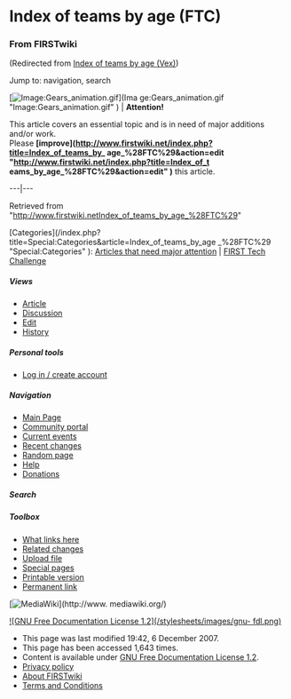 # Index of teams by age (FTC)

### From FIRSTwiki

(Redirected from [Index of teams by age
(Vex)](/index.php?title=Index_of_teams_by_age_%28Vex%29&redirect=no "Index of
teams by age \(Vex\)" ))

Jump to: navigation, search

[![Image:Gears_animation.gif](/media/1/14/Gears_animation.gif)](Ima
ge:Gears_animation.gif "Image:Gears_animation.gif" ) |  **Attention!**  

This article covers an essential topic and is in need of major additions
and/or work.  
Please **[improve](http://www.firstwiki.net/index.php?title=Index_of_teams_by_
age_%28FTC%29&action=edit "http://www.firstwiki.net/index.php?title=Index_of_t
eams_by_age_%28FTC%29&action=edit" )** this article.  
  
---|---  
  
Retrieved from
"<http://www.firstwiki.netIndex_of_teams_by_age_%28FTC%29>"

[Categories](/index.php?title=Special:Categories&article=Index_of_teams_by_age
_%28FTC%29 "Special:Categories" ): [Articles that need major
attention](Category:Articles_that_need_major_attention
"Category:Articles that need major attention" ) | [FIRST Tech
Challenge](Category:FIRST_Tech_Challenge "Category:FIRST Tech
Challenge" )

##### Views

  * [Article](Index_of_teams_by_age_%28FTC%29)
  * [Discussion](/index.php?title=Talk:Index_of_teams_by_age_%28FTC%29&action=edit)
  * [Edit](/index.php?title=Index_of_teams_by_age_%28FTC%29&action=edit)
  * [History](/index.php?title=Index_of_teams_by_age_%28FTC%29&action=history)

##### Personal tools

  * [Log in / create account](/index.php?title=Special:Userlogin&returnto=Index_of_teams_by_age_\(FTC\))

[](Main_Page "Main Page" )

##### Navigation

  * [Main Page](Main_Page)
  * [Community portal](FIRSTwiki:Community_portal)
  * [Current events](Current_events)
  * [Recent changes](Special:Recentchanges)
  * [Random page](Special:Random)
  * [Help](Help:Contents)
  * [Donations](FIRSTwiki:Site_support)

##### Search



##### Toolbox

  * [What links here](Special:Whatlinkshere/Index_of_teams_by_age_%28FTC%29)
  * [Related changes](Special:Recentchangeslinked/Index_of_teams_by_age_%28FTC%29)
  * [Upload file](Special:Upload)
  * [Special pages](Special:Specialpages)
  * [Printable version](/index.php?title=Index_of_teams_by_age_%28FTC%29&printable=yes)
  * [Permanent link](/index.php?title=Index_of_teams_by_age_%28FTC%29&oldid=64645)

[![MediaWiki](/skins/common/images/poweredby_mediawiki_88x31.png)](http://www.
mediawiki.org/)

[![GNU Free Documentation License 1.2](/stylesheets/images/gnu-
fdl.png)](http://www.gnu.org/copyleft/fdl.html)

  * This page was last modified 19:42, 6 December 2007.
  * This page has been accessed 1,643 times.
  * Content is available under [GNU Free Documentation License 1.2](http://www.gnu.org/copyleft/fdl.html "http://www.gnu.org/copyleft/fdl.html" ).
  * [Privacy policy](FIRSTwiki:Privacy_policy "FIRSTwiki:Privacy policy" )
  * [About FIRSTwiki](FIRSTwiki:About "FIRSTwiki:About" )
  * [Terms and Conditions](FIRSTwiki:Terms_and_conditions "FIRSTwiki:Terms and conditions" )

